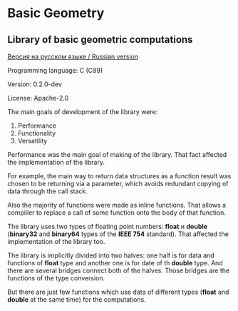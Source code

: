 # Basic Geometry

## Library of basic geometric computations

[Версия на русском языке / Russian version](./README.md)

Programming language: C (C99)

Version: 0.2.0-dev

License: Apache-2.0

The main goals of development of the library were:

1. Performance
2. Functionality
3. Versatility

Performance was the main goal of making of the library. That fact affected
the implementation of the library.

For example, the main way to return data structures as a function result
was chosen to be returning via a parameter, which avoids redundant copying
of data through the call stack.

Also the majority of functions were made as inline functions. That allows
a compiller to replace a call of some function onto the body of that
function.

The library uses two types of floating point numbers: **float** и **double**
(**binary32** and **binary64** types of the **IEEE 754** standard). That
affected the implementation of the library too.

The library is implicitly divided into two halves: one half is for data and
functions of **float** type and another one is for date of th **double** type.
And there are several bridges connect both of the halves. Those bridges are
the functions of the type conversion.

But there are just few functions which use data of different types (**float**
and **double** at the same time) for the computations.
